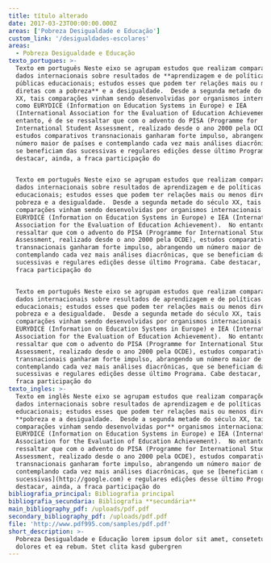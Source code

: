 ```yaml
---
title: título alterado
date: 2017-03-23T00:00:00.000Z
areas: ['Pobreza Desigualdade e Educação']
custom_link: '/desigualdades-escolares'
areas:
  - Pobreza Desigualdade e Educação
texto_portugues: >-
  Texto em português Neste eixo se agrupam estudos que realizam comparações de
  dados internacionais sobre resultados de **aprendizagem e de políticas
  públicas educacionais; estudos esses que podem ter relações mais ou menos
  diretas com a pobreza** e a desigualdade.  Desde a segunda metade do século
  XX, tais comparações vinham sendo desenvolvidas por organismos internacionais
  como EURYDICE (Information on Education Systems in Europe) e IEA
  (International Association for the Evaluation of Education Achievement).  No
  entanto, é de se ressaltar que com o advento do PISA (Programme for
  International Student Assessment, realizado desde o ano 2000 pela OCDE),
  estudos comparativos transnacionais ganharam forte impulso, abrangendo um
  número maior de países e contemplando cada vez mais análises diacrônicas, que
  se beneficiam das sucessivas e regulares edições desse último Programa. Cabe
  destacar, ainda, a fraca participação do


  Texto em português Neste eixo se agrupam estudos que realizam comparações de
  dados internacionais sobre resultados de aprendizagem e de políticas públicas
  educacionais; estudos esses que podem ter relações mais ou menos diretas com a
  pobreza e a desigualdade.  Desde a segunda metade do século XX, tais
  comparações vinham sendo desenvolvidas por organismos internacionais como
  EURYDICE (Information on Education Systems in Europe) e IEA (International
  Association for the Evaluation of Education Achievement).  No entanto, é de se
  ressaltar que com o advento do PISA (Programme for International Student
  Assessment, realizado desde o ano 2000 pela OCDE), estudos comparativos
  transnacionais ganharam forte impulso, abrangendo um número maior de países e
  contemplando cada vez mais análises diacrônicas, que se beneficiam das
  sucessivas e regulares edições desse último Programa. Cabe destacar, ainda, a
  fraca participação do


  Texto em português Neste eixo se agrupam estudos que realizam comparações de
  dados internacionais sobre resultados de aprendizagem e de políticas públicas
  educacionais; estudos esses que podem ter relações mais ou menos diretas com a
  pobreza e a desigualdade.  Desde a segunda metade do século XX, tais
  comparações vinham sendo desenvolvidas por organismos internacionais como
  EURYDICE (Information on Education Systems in Europe) e IEA (International
  Association for the Evaluation of Education Achievement).  No entanto, é de se
  ressaltar que com o advento do PISA (Programme for International Student
  Assessment, realizado desde o ano 2000 pela OCDE), estudos comparativos
  transnacionais ganharam forte impulso, abrangendo um número maior de países e
  contemplando cada vez mais análises diacrônicas, que se beneficiam das
  sucessivas e regulares edições desse último Programa. Cabe destacar, ainda, a
  fraca participação do
texto_ingles: >-
  Texto em inglês Neste eixo se agrupam estudos que realizam comparações de
  dados internacionais sobre resultados de aprendizagem e de políticas públicas
  educacionais; estudos esses que podem ter relações mais ou menos diretas com a
  **pobreza e a desigualdade.  Desde a segunda metade do século XX, tais
  comparações vinham sendo desenvolvidas por** organismos internacionais como
  EURYDICE (Information on Education Systems in Europe) e IEA (International
  Association for the Evaluation of Education Achievement).  No entanto, é de se
  ressaltar que com o advento do PISA (Programme for International Student
  Assessment, realizado desde o ano 2000 pela OCDE), estudos comparativos
  transnacionais ganharam forte impulso, abrangendo um número maior de países e
  contemplando cada vez mais análises diacrônicas, que se [beneficiam das
  sucessivas](http://google.com) e regulares edições desse último Programa. Cabe
  destacar, ainda, a fraca participação do
bibliografia_principal: Bibliografia principal
bibliografia_secundaria: Bibliografia **secundária**
main_bibliography_pdf: /uploads/pdf.pdf
secondary_bibliography_pdf: /uploads/pdf.pdf
file: 'http://www.pdf995.com/samples/pdf.pdf'
short_description: >-
  Pobreza Desigualdade e Educação lorem ipsum dolor sit amet, consetetur
  dolores et ea rebum. Stet clita kasd gubergren
---
```

